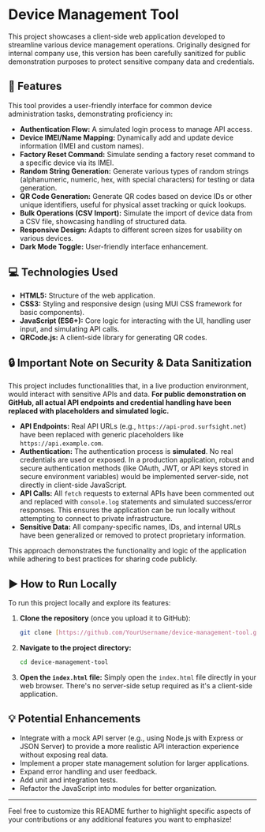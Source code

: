 # Device Management Tool

This project showcases a client-side web application developed to streamline various device management operations. Originally designed for internal company use, this version has been carefully sanitized for public demonstration purposes to protect sensitive company data and credentials.

## 🚀 Features

This tool provides a user-friendly interface for common device administration tasks, demonstrating proficiency in:

* **Authentication Flow:** A simulated login process to manage API access.
* **Device IMEI/Name Mapping:** Dynamically add and update device information (IMEI and custom names).
* **Factory Reset Command:** Simulate sending a factory reset command to a specific device via its IMEI.
* **Random String Generation:** Generate various types of random strings (alphanumeric, numeric, hex, with special characters) for testing or data generation.
* **QR Code Generation:** Generate QR codes based on device IDs or other unique identifiers, useful for physical asset tracking or quick lookups.
* **Bulk Operations (CSV Import):** Simulate the import of device data from a CSV file, showcasing handling of structured data.
* **Responsive Design:** Adapts to different screen sizes for usability on various devices.
* **Dark Mode Toggle:** User-friendly interface enhancement.

## 💻 Technologies Used

* **HTML5:** Structure of the web application.
* **CSS3:** Styling and responsive design (using MUI CSS framework for basic components).
* **JavaScript (ES6+):** Core logic for interacting with the UI, handling user input, and simulating API calls.
* **QRCode.js:** A client-side library for generating QR codes.

## 🔒 Important Note on Security & Data Sanitization

This project includes functionalities that, in a live production environment, would interact with sensitive APIs and data. **For public demonstration on GitHub, all actual API endpoints and credential handling have been replaced with placeholders and simulated logic.**

* **API Endpoints:** Real API URLs (e.g., `https://api-prod.surfsight.net`) have been replaced with generic placeholders like `https://api.example.com`.
* **Authentication:** The authentication process is **simulated**. No real credentials are used or exposed. In a production application, robust and secure authentication methods (like OAuth, JWT, or API keys stored in secure environment variables) would be implemented server-side, not directly in client-side JavaScript.
* **API Calls:** All `fetch` requests to external APIs have been commented out and replaced with `console.log` statements and simulated success/error responses. This ensures the application can be run locally without attempting to connect to private infrastructure.
* **Sensitive Data:** All company-specific names, IDs, and internal URLs have been generalized or removed to protect proprietary information.

This approach demonstrates the functionality and logic of the application while adhering to best practices for sharing code publicly.

## ▶️ How to Run Locally

To run this project locally and explore its features:

1.  **Clone the repository** (once you upload it to GitHub):
    ```bash
    git clone [https://github.com/YourUsername/device-management-tool.git](https://github.com/YourUsername/device-management-tool.git)
    ```
2.  **Navigate to the project directory:**
    ```bash
    cd device-management-tool
    ```
3.  **Open the `index.html` file:** Simply open the `index.html` file directly in your web browser. There's no server-side setup required as it's a client-side application.

## 💡 Potential Enhancements

* Integrate with a mock API server (e.g., using Node.js with Express or JSON Server) to provide a more realistic API interaction experience without exposing real data.
* Implement a proper state management solution for larger applications.
* Expand error handling and user feedback.
* Add unit and integration tests.
* Refactor the JavaScript into modules for better organization.

---

Feel free to customize this README further to highlight specific aspects of your contributions or any additional features you want to emphasize!